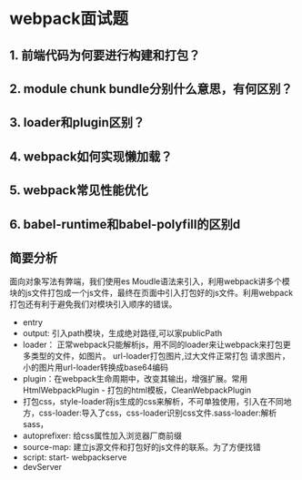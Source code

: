 # webpack面试题
## 1. 前端代码为何要进行构建和打包？
## 2. module chunk bundle分别什么意思，有何区别？
## 3. loader和plugin区别？
## 4. webpack如何实现懒加载？
## 5. webpack常见性能优化
## 6. babel-runtime和babel-polyfill的区别d


## 简要分析
面向对象写法有弊端，我们使用es Moudle语法来引入，利用webpack讲多个模块的js文件打包成一个js文件，最终在页面中引入打包好的js文件。利用webpack打包还有利于避免我们对模块引入顺序的错误。
- entry
- output: 引入path模块，生成绝对路径,可以家publicPath
- loader： 正常webpack只能解析js，用不同的loader来让webpack来打包更多类型的文件，如图片。 url-loader打包图片,过大文件正常打包 请求图片，小的图片用url-loader转换成base64编码
- plugin：在webpack生命周期中，改变其输出，增强扩展。常用HtmlWebpackPlugin - 打包的html模板，CleanWebpackPlugin
- 打包css，style-loader将js生成的css来解析，不可单独使用，引入在不同地方，css-loader:导入了css，css-loader识别css文件.sass-loader:解析sass，
- autoprefixer: 给css属性加入浏览器厂商前缀
- source-map: 建立js源文件和打包好的js文件的联系。为了方便找错
- script: start- webpackserve
- devServer